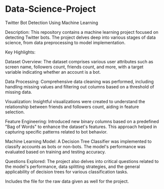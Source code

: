 # Data-Science-Project

Twitter Bot Detection Using Machine Learning

Description:
This repository contains a machine learning project focused on detecting Twitter bots. The project delves deep into various stages of data science, from data preprocessing to model implementation.

Key Highlights:

Dataset Overview: The dataset comprises various user attributes such as screen name, followers count, friends count, and more, with a target variable indicating whether an account is a bot.

Data Processing: Comprehensive data cleaning was performed, including handling missing values and filtering out columns based on a threshold of missing data.

Visualization: Insightful visualizations were created to understand the relationship between friends and followers count, aiding in feature selection.

Feature Engineering: Introduced new binary columns based on a predefined "Bag of Words" to enhance the dataset's features. This approach helped in capturing specific patterns related to bot behavior.

Machine Learning Model: A Decision Tree Classifier was implemented to classify accounts as bots or non-bots. The model's performance was evaluated based on training and testing accuracy.

Questions Explored:
The project also delves into critical questions related to the model's performance, data splitting strategies, and the general applicability of decision trees for various classification tasks.

Includes the file for the raw data given as well for the project.





